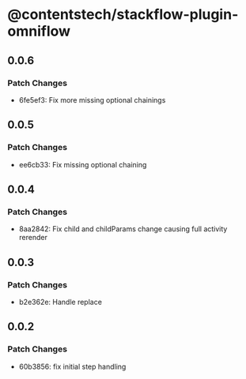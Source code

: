# @contentstech/stackflow-plugin-omniflow

## 0.0.6

### Patch Changes

- 6fe5ef3: Fix more missing optional chainings

## 0.0.5

### Patch Changes

- ee6cb33: Fix missing optional chaining

## 0.0.4

### Patch Changes

- 8aa2842: Fix child and childParams change causing full activity rerender

## 0.0.3

### Patch Changes

- b2e362e: Handle replace

## 0.0.2

### Patch Changes

- 60b3856: fix initial step handling
